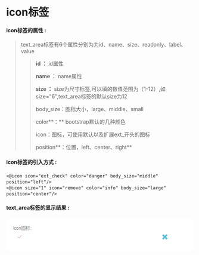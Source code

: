 # icon**标签**

#### icon**标签的属性 :**

> text\_area标签有6个属性分别为为id、name、size、readonly、label、value
>
> > **id ：** id属性
> >
> > **name ：** name属性
> >
> > **size ：** size为尺寸标签,可以填的数值范围为（1-12）,如size="6",text\_area标签的默认size为12
> >
> > body\_size：图标大小，large、middle、small
> >
> > color**：** bootstrap默认的几种颜色
> >
> > icon：图标，可使用默认以及扩展ext\_开头的图标
> >
> > position**：位置，left、center、right**

#### icon标签的引入方式 :

```
<@icon icon="ext_check" color="danger" body_size="middle" position="left"/>
<@icon size="1" icon="remove" color="info" body_size="large" position="center"/>
```

#### text\_area标签的显示结果 :

![](/assets/icon_demo.png)

